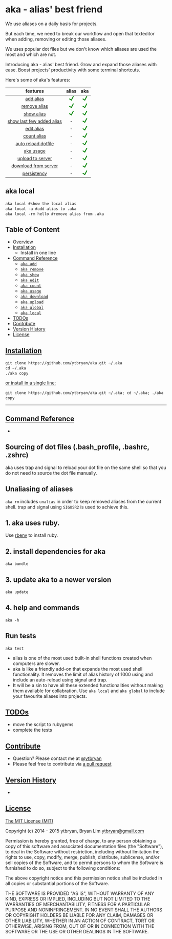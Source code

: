 # aka - alias' best friend
We use aliases on a daily basis for projects.

But each time, we need to break our workflow and open that texteditor when adding, removing or editing those aliases.

We uses popular dot files but we don't know which aliases are used the most and which are not.

Introducing aka - alias' best friend. Grow and expand those aliases with ease. Boost projects' productivity with some terminal shortcuts.

Here's some of aka's features:

| features          | alias           | aka |
| :-------------: |:----------:| :-----:|
| [add alias](#aka-add)         | ![Yes](img/yes.png) | ![Yes](img/yes.png) |
| [remove alias](#aka-remove)      | ![Yes](img/yes.png)     |   ![Yes](img/yes.png) |
| [show alias](#aka-show) |  ![Yes](img/yes.png)       |    ![Yes](img/yes.png) |
| [show last few added alias](#aka-last) |  -       |    ![Yes](img/yes.png) |
| [edit alias](#aka-edit) |  -       |    ![Yes](img/yes.png)  |
| [count alias](#aka-count) | -      |    ![Yes](img/yes.png) |
| [auto reload dotfile](#aka-reload)      |-  |    ![Yes](img/yes.png)|
| [aka usage](#aka-usage) | -      |    ![Yes](img/yes.png) |
| [upload to server](#aka-upload) | -      |    ![Yes](img/yes.png) |
| [download from server](#aka-download) | -     |    ![Yes](img/yes.png) |
| [persistency](#aka-persist)        |-                    |    ![Yes](img/yes.png) |

## aka local

```
aka local #show the local alias
aka local -a #add alias to .aka
aka local -rm hello #remove alias from .aka
```

## Table of Content

* [Overview](#overview)
* [Installation](#installation)
  * Install in one line
* [Command Reference](#command-reference)
  * [`aka add`](#aka-add)
  * [`aka remove`](#aka-remove)
  * [`aka show`](#aka-show)
  * [`aka edit`](#aka-edit)
  * [`aka count`](#aka-count)
  * [`aka usage`](#aka-usage)
  * [`aka download`](#aka-download)
  * [`aka upload`](#aka-upload)
  * [`aka global`](#aka-global)
  * [`aka local`](#aka-local)
* [TODOs](#todos)
* [Contribute](#contribute)
* [Version History](#version-history)
* [License](#license)

## [Installation](#installation)
```
git clone https://github.com/ytbryan/aka.git ~/.aka
cd ~/.aka
./aka copy
```

[or install in a single line:](#single-line)
```
git clone https://github.com/ytbryan/aka.git ~/.aka; cd ~/.aka; ./aka copy

```
---

## [Command Reference](#command-reference)

-

## Sourcing of dot files (.bash_profile, .bashrc, .zshrc)
aka uses trap and signal to reload your dot file on the same shell so that you do not need to source the dot file manually.


## Unaliasing of aliases
`aka rm` includes `unalias` in order to keep removed aliases from the current shell. trap and signal using `SIGUSR2` is used to achieve this.

## 1. aka uses ruby.
Use [rbenv](https://github.com/sstephenson/rbenv) to install ruby.

## 2. install dependencies for aka
```
aka bundle
```

## 3. update aka to a newer version
```
aka update
```
## 4. help and commands
```
aka -h
```


## Run tests

```
aka test
```

- alias is one of the most used built-in shell functions created when computers are slower.
- aka is like a friendly add-on that expands the most used shell functionality. It removes the limit of alias history of 1000 using and include an auto-reload using
signal and trap.
- It will be a sin to have all these extended functionalities without making them available for collabration.
Use `aka local` and `aka global` to include your favourite aliases into projects.


## [TODOs](#todos)
- move the script to rubygems
- complete the tests

## [Contribute](#contribute)
- Question? Please contact me at [@ytbryan](http://twitter.com/ytbryan)
- Please feel free to contribute via [a pull request](https://github.com/ytbryan/aka/compare)

## [Version History](#version-history)
-

## [License](#license)
[The MIT License (MIT)](http://www.opensource.org/licenses/MIT)

Copyright (c) 2014 - 2015 ytbryan, Bryan Lim <ytbryan@gmail.com>

Permission is hereby granted, free of charge, to any person obtaining a copy
of this software and associated documentation files (the "Software"), to deal
in the Software without restriction, including without limitation the rights
to use, copy, modify, merge, publish, distribute, sublicense, and/or sell
copies of the Software, and to permit persons to whom the Software is
furnished to do so, subject to the following conditions:

The above copyright notice and this permission notice shall be included in all
copies or substantial portions of the Software.

THE SOFTWARE IS PROVIDED "AS IS", WITHOUT WARRANTY OF ANY KIND, EXPRESS OR
IMPLIED, INCLUDING BUT NOT LIMITED TO THE WARRANTIES OF MERCHANTABILITY,
FITNESS FOR A PARTICULAR PURPOSE AND NONINFRINGEMENT. IN NO EVENT SHALL THE
AUTHORS OR COPYRIGHT HOLDERS BE LIABLE FOR ANY CLAIM, DAMAGES OR OTHER
LIABILITY, WHETHER IN AN ACTION OF CONTRACT, TORT OR OTHERWISE, ARISING FROM,
OUT OF OR IN CONNECTION WITH THE SOFTWARE OR THE USE OR OTHER DEALINGS IN THE
SOFTWARE.

